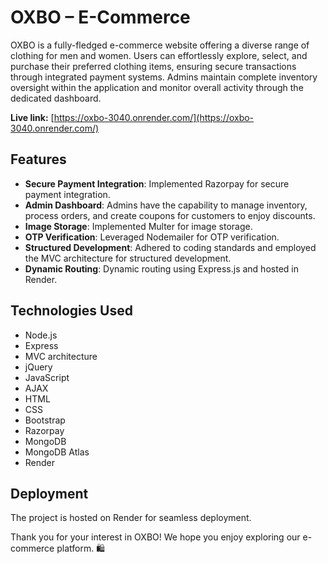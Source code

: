 # OXBO – E-Commerce

OXBO is a fully-fledged e-commerce website offering a diverse range of clothing for men and women. Users can effortlessly explore, select, and purchase their preferred clothing items, ensuring secure transactions through integrated payment systems. Admins maintain complete inventory oversight within the application and monitor overall activity through the dedicated dashboard.

**Live link:** [https://oxbo-3040.onrender.com/](https://oxbo-3040.onrender.com/)
## Features

- **Secure Payment Integration**: Implemented Razorpay for secure payment integration.
- **Admin Dashboard**: Admins have the capability to manage inventory, process orders, and create coupons for customers to enjoy discounts.
- **Image Storage**: Implemented Multer for image storage.
- **OTP Verification**: Leveraged Nodemailer for OTP verification.
- **Structured Development**: Adhered to coding standards and employed the MVC architecture for structured development.
- **Dynamic Routing**: Dynamic routing using Express.js and hosted in Render.

## Technologies Used

- Node.js
- Express
- MVC architecture
- jQuery
- JavaScript
- AJAX
- HTML
- CSS
- Bootstrap
- Razorpay
- MongoDB
- MongoDB Atlas
- Render

## Deployment

The project is hosted on Render for seamless deployment.



Thank you for your interest in OXBO! We hope you enjoy exploring our e-commerce platform. 🛍️
